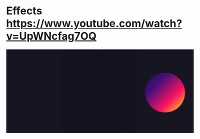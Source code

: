 # Effects https://www.youtube.com/watch?v=UpWNcfag7OQ
<p align="center">
  <img src="preview.png" alt="preview del proyecto" width="600">
</p>